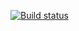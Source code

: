 [![Build status](https://ci.appveyor.com/api/projects/status/5fg5cthv9nvke5ef?svg=true)](https://ci.appveyor.com/project/Skitovich/selenide)
